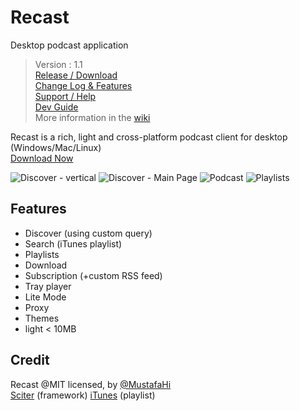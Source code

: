 
# Recast
 Desktop podcast application

> Version : 1.1  
> [Release / Download](https://github.com/MustafaHi/Recast/releases)  
> [Change Log & Features](https://github.com/MustafaHi/Recast/wiki/Change-log-&-Features)  
> [Support / Help](https://github.com/MustafaHi/Recast/wiki/Support)  
> [Dev Guide](https://github.com/MustafaHi/Recast/wiki/Dev-Guide)  
> More information in the [wiki](https://github.com/MustafaHi/Recast/wiki)  

Recast is a rich, light and cross-platform podcast client for desktop (Windows/Mac/Linux)  
[Download Now](https://github.com/MustafaHi/Recast/releases/latest)

![Discover - vertical](https://i.imgur.com/UWYm2Tc.png)
![Discover - Main Page](https://i.imgur.com/99BT5Pq.png)
![Podcast](https://i.imgur.com/TWdywSH.png)
![Playlists](https://i.imgur.com/JbfGG43.png)

## Features

- Discover (using custom query)
- Search (iTunes playlist)
- Playlists
- Download
- Subscription (+custom RSS feed)
- Tray player
- Lite Mode
- Proxy
- Themes
- light < 10MB

## Credit

Recast @MIT licensed, by [@MustafaHi](https://github.com/MustafaHi)  
[Sciter](https://sciter.com) (framework)
[iTunes](https://itunes.com) (playlist)
